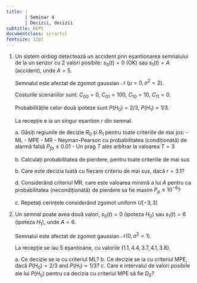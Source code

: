 ```yaml
---
title: | 
       | Seminar 4
       | Decizii, decizii
subtitle: DEPI
documentclass: scrartcl
fontsize: 12pt
---
```


1. Un sistem *airbag* detectează un accident prin eșantionarea semnalului de la un senzor 
cu 2 valori posibile: $s_0(t) = 0$ (OK) sau $s_1(t) = A$ (accident), unde $A = 5$.

   Semnalul este afectat de zgomot gaussian $\mathcal{N}\;(\mu=0, \sigma^2=2)$.

   Costurile scenariilor sunt: $C_{00} = 0$, $C_{01} = 100$, $C_{10} = 10$, $C_{11} = 0$.

   Probabilitățile celor două ipoteze sunt $P(H_0) = 2/3$, $P(H_1) = 1/3$.

   La recepție e ia un singur eșantion $r$ din semnal.

    a. Găsiți regiunile de decizie $R_0$ și $R_1$ pentru toate criteriile de mai jos:
       - ML 
       - MPE
       - MR
       - Neyman-Pearson cu probabilitatea (condiționată) de alarmă falsă $P_{fa} \leq 0.01$
       - Un prag $T$ ales arbitrar la valoarea $T=3$
       
    b. Calculați probabilitatea de pierdere, pentru toate criteriile de mai sus
       
    b. Care este decizia luată cu fiecare criteriu de mai sus, dacă $r = 3.1$?

    d. Considerând criteriul MR, care este valoarea minimă a lui $A$ pentru ca probabilitatea (necondiționată) de pierdere sa fie maxim $P_{p} \leq 10^{-6}$?
    
    c. Repetați cerințele considerând zgomot uniform $U[-3, 3]$


2. Un semnal poate avea două valori, $s_0(t) = 0$ (ipoteza $H_0$) sau $s_1(t) = 6$ (ipoteza $H_1$), 
   unde $A = 6$. 

   Semnalul este afectat de zgomot gaussian $\mathcal{N}(0, \sigma^2=1)$.
   
   La recepție se iau 5 eșantioane, cu valorile $\left\{ 1.1, 4.4, 3.7, 4.1, 3.8 \right\}$.
   
    a. Ce decizie se ia cu criteriul ML?
    b. Ce decizie se ia cu criteriul MPE, dacă $P(H_0) = 2/3$ and $P(H_1) = 1/3$?
    c. Care e intervalul de valori posibile ale lui $P(H_0)$ pentru ca decizia cu criteriul MPE să fie $D_0$?

